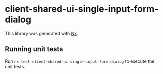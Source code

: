 # client-shared-ui-single-input-form-dialog

This library was generated with [Nx](https://nx.dev).

## Running unit tests

Run `nx test client-shared-ui-single-input-form-dialog` to execute the unit tests.
